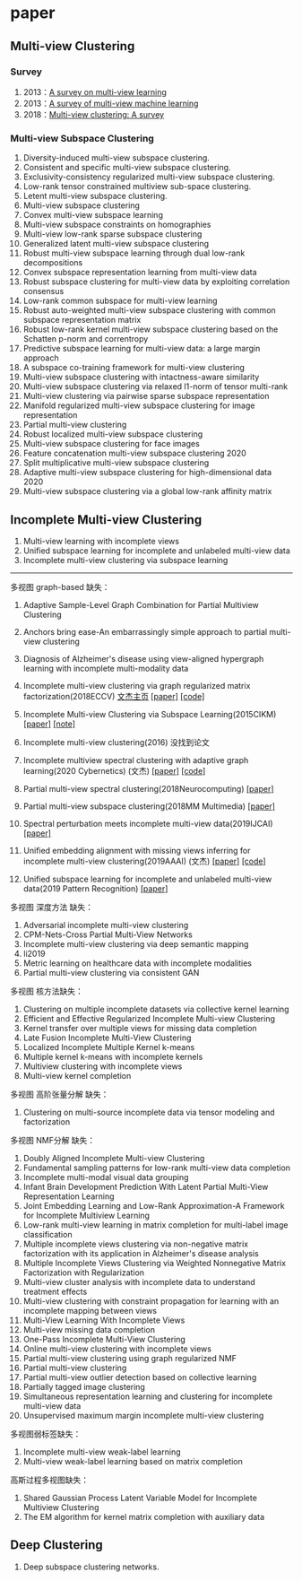 # paper
## Multi-view Clustering
### Survey
1. 2013：[A survey on multi-view learning](https://arxiv.org/pdf/1304.5634.pdf)
2. 2013：[A survey of multi-view machine learning](https://www.researchgate.net/profile/Shiliang_Sun2/publication/257436121_A_survey_of_multi-view_machine_learning/links/5a66b7600f7e9b6b8fde5659/A-survey-of-multi-view-machine-learning.pdf)
3. 2018：[Multi-view clustering: A survey](https://ieeexplore.ieee.org/stamp/stamp.jsp?arnumber=8336846)

### Multi-view Subspace Clustering
1. Diversity-induced multi-view subspace clustering.
2. Consistent and specific multi-view subspace clustering.
3. Exclusivity-consistency regularized multi-view subspace clustering.
4. Low-rank tensor constrained multiview sub-space clustering.
5. Letent multi-view subspace clustering.
6. Multi-view subspace clustering
7. Convex multi-view subspace learning
8. Multi-view subspace constraints on homographies
9. Multi-view low-rank sparse subspace clustering
10. Generalized latent multi-view subspace clustering
11. Robust multi-view subspace learning through dual low-rank decompositions
11. Convex subspace representation learning from multi-view data
12. Robust subspace clustering for multi-view data by exploiting correlation consensus
13. Low-rank common subspace for multi-view learning
14. Robust auto-weighted multi-view subspace clustering with common subspace representation matrix
15. Robust low-rank kernel multi-view subspace clustering based on the Schatten p-norm and correntropy
16. Predictive subspace learning for multi-view data: a large margin approach
17. A subspace co-training framework for multi-view clustering
18. Multi-view subspace clustering with intactness-aware similarity
19. Multi-view subspace clustering via relaxed l1-norm of tensor multi-rank
20. Multi-view clustering via pairwise sparse subspace representation
21. Manifold regularized multi-view subspace clustering for image representation
22. Partial multi-view clustering
23. Robust localized multi-view subspace clustering
24. Multi-view subspace clustering for face images
25. Feature concatenation multi-view subspace clustering 2020
26. Split multiplicative multi-view subspace clustering
27. Adaptive multi-view subspace clustering for high-dimensional data 2020
28. Multi-view subspace clustering via a global low-rank affinity matrix


## Incomplete Multi-view Clustering
1. Multi-view learning with incomplete views
2. Unified subspace learning for incomplete and unlabeled multi-view data
3. Incomplete multi-view clustering via subspace learning
---
多视图 graph-based 缺失：
1. Adaptive Sample-Level Graph Combination for Partial Multiview Clustering
2. Anchors bring ease-An embarrassingly simple approach to partial multi-view clustering
3. Diagnosis of Alzheimer's disease using view-aligned hypergraph learning with incomplete multi-modality data

4. Incomplete multi-view clustering via graph regularized matrix factorization(2018ECCV)
[文杰主页](https://sites.google.com/view/jerry-wen-hit/publications)
[[paper]](http://openaccess.thecvf.com/content_ECCVW_2018/papers/11132/Wen_Incomplete_Multi-view_Clustering_via_Graph_Regularized_Matrix_Factorization_ECCVW_2018_paper.pdf)
[[code]](https://drive.google.com/file/d/14QgLE8qc2sRum4w7Qk-0qRhGdwr2OZAi/view)

5. Incomplete Multi-view Clustering via Subspace Learning(2015CIKM)
[[paper]](https://dl.acm.org/doi/pdf/10.1145/2806416.2806526)
[[note]](https://blog.csdn.net/zpainter/article/details/105724986)

6. Incomplete multi-view clustering(2016)
没找到论文

7. Incomplete multiview spectral clustering with adaptive graph learning(2020 Cybernetics)
(文杰)
[[paper]](http://www.yongxu.org/paper/FINALVERSION.pdf)
[[code]](https://drive.google.com/file/d/1gz6oBXt1qxi1Hdz9jEn6Q42xU75dnubE/view)

8. Partial multi-view spectral clustering(2018Neurocomputing)
[[paper]](https://www.researchgate.net/publication/325383082_Partial_Multi-View_Spectral_Clustering)

9. Partial multi-view subspace clustering(2018MM Multimedia)
[[paper]](https://dl.acm.org/doi/10.1145/3240508.3240679)

10. Spectral perturbation meets incomplete multi-view data(2019IJCAI)
[[paper]](https://www.ijcai.org/Proceedings/2019/0510.pdf)

11. Unified embedding alignment with missing views inferring for incomplete multi-view clustering(2019AAAI)
(文杰)
[[paper]](https://www.aaai.org/ojs/index.php/AAAI/article/view/4478)
[[code]](https://drive.google.com/file/d/1I8sP4lHpsoDss4sR_0BsL_Wvm0W5HcoD/view)

12. Unified subspace learning for incomplete and unlabeled multi-view data(2019 Pattern Recognition)
[[paper]](http://ir.ia.ac.cn/bitstream/173211/14541/1/Unified%20subspace%20learning%20for%20incomplete%20and%20unlabeled%20multi-view%20data.pdf)

多视图 深度方法 缺失：
1. Adversarial incomplete multi-view clustering
2. CPM-Nets-Cross Partial Multi-View Networks
3. Incomplete multi-view clustering via deep semantic mapping
4. li2019
5. Metric learning on healthcare data with incomplete modalities
6. Partial multi-view clustering via consistent GAN


多视图 核方法缺失：
1. Clustering on multiple incomplete datasets via collective kernel learning
2. Efficient and Effective Regularized Incomplete Multi-view Clustering
3. Kernel transfer over multiple views for missing data completion
4. Late Fusion Incomplete Multi-View Clustering
5. Localized Incomplete Multiple Kernel k-means
6. Multiple kernel k-means with incomplete kernels
7. Multiview clustering with incomplete views
8. Multi-view kernel completion

多视图 高阶张量分解 缺失：
1. Clustering on multi-source incomplete data via tensor modeling and factorization

多视图 NMF分解 缺失：
1. Doubly Aligned Incomplete Multi-view Clustering
2. Fundamental sampling patterns for low-rank multi-view data completion
3. Incomplete multi-modal visual data grouping
4. Infant Brain Development Prediction With Latent Partial Multi-View Representation Learning
5. Joint Embedding Learning and Low-Rank Approximation-A Framework for Incomplete Multiview Learning
6. Low-rank multi-view learning in matrix completion for multi-label image classification
7. Multiple incomplete views clustering via non-negative matrix factorization with its application in Alzheimer's disease analysis
8. Multiple Incomplete Views Clustering via Weighted Nonnegative Matrix Factorization with  Regularization
9. Multi-view cluster analysis with incomplete data to understand treatment effects
10. Multi-view clustering with constraint propagation for learning with an incomplete mapping between views
11. Multi-View Learning With Incomplete Views
12. Multi-view missing data completion
13. One-Pass Incomplete Multi-View Clustering
14. Online multi-view clustering with incomplete views
15. Partial multi-view clustering using graph regularized NMF
16. Partial multi-view clustering
17. Partial multi-view outlier detection based on collective learning
18. Partially tagged image clustering
19. Simultaneous representation learning and clustering for incomplete multi-view data
20. Unsupervised maximum margin incomplete multi-view clustering



多视图弱标签缺失：
1. Incomplete multi-view weak-label learning
2. Multi-view weak-label learning based on matrix completion


高斯过程多视图缺失：
1. Shared Gaussian Process Latent Variable Model for Incomplete Multiview Clustering
2. The EM algorithm for kernel matrix completion with auxiliary data


## Deep  Clustering
1. Deep subspace clustering networks.

